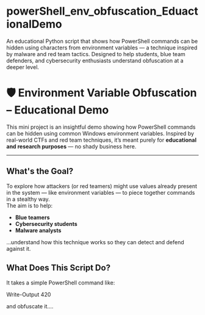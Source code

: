 # powerShell_env_obfuscation_EduactionalDemo
 An educational Python script that shows how PowerShell commands can be hidden using characters from environment variables — a technique inspired by malware and red team tactics. Designed to help students, blue team defenders, and cybersecurity enthusiasts understand obfuscation at a deeper level.

# 🛡️ Environment Variable Obfuscation – Educational Demo

This mini project is an insightful demo showing how PowerShell commands can be hidden using common Windows environment variables. Inspired by real-world CTFs and red team techniques, it’s meant purely for **educational and research purposes** — no shady business here.

---

##  What's the Goal?

To explore how attackers (or red teamers) might use values already present in the system — like environment variables — to piece together commands in a stealthy way.  
The aim is to help:

- **Blue teamers**
- **Cybersecurity students**
- **Malware analysts**

…understand how this technique works so they can detect and defend against it.


##  What Does This Script Do?

It takes a simple PowerShell command like:

Write-Output 420

and obfuscate it....
